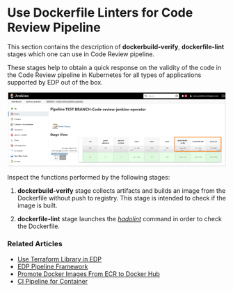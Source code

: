# Use Dockerfile Linters for Code Review Pipeline

This section contains the description of **dockerbuild-verify**, **dockerfile-lint** stages which one can use in Code Review pipeline.

These stages help to obtain a quick response on the validity of the code in the Code Review pipeline in Kubernetes for all types of applications supported by EDP out of the box.

  ![add_custom_lib2](../assets/user-guide/stages1.png)

Inspect the functions performed by the following stages:

1. **dockerbuild-verify** stage collects artifacts and builds an image from the Dockerfile without push to registry. This stage is intended to check if the image is built.

2. **dockerfile-lint** stage launches the [_hadolint_](https://github.com/hadolint/hadolint) command in order to check the Dockerfile.

### Related Articles

* [Use Terraform Library in EDP](terraform-stages.md)
* [EDP Pipeline Framework](pipeline-framework.md)
* [Promote Docker Images From ECR to Docker Hub](ecr-to-docker-stages.md)
* [CI Pipeline for Container](container-stages.md)
